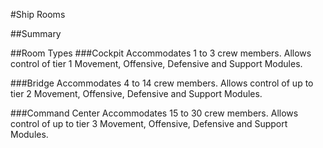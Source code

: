 #Ship Rooms

##Summary

##Room Types
###Cockpit
Accommodates 1 to 3 crew members.
Allows control of tier 1 Movement, Offensive, Defensive and Support Modules.

###Bridge
Accommodates 4 to 14 crew members.
Allows control of up to tier 2 Movement, Offensive, Defensive and Support Modules.

###Command Center
Accommodates 15 to 30 crew members.
Allows control of up to tier 3 Movement, Offensive, Defensive and Support Modules.
